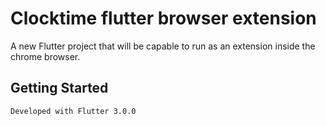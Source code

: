 # Clocktime flutter browser extension

A new Flutter project that will be capable to run as an extension inside the chrome browser.

## Getting Started

```
Developed with Flutter 3.0.0
```

